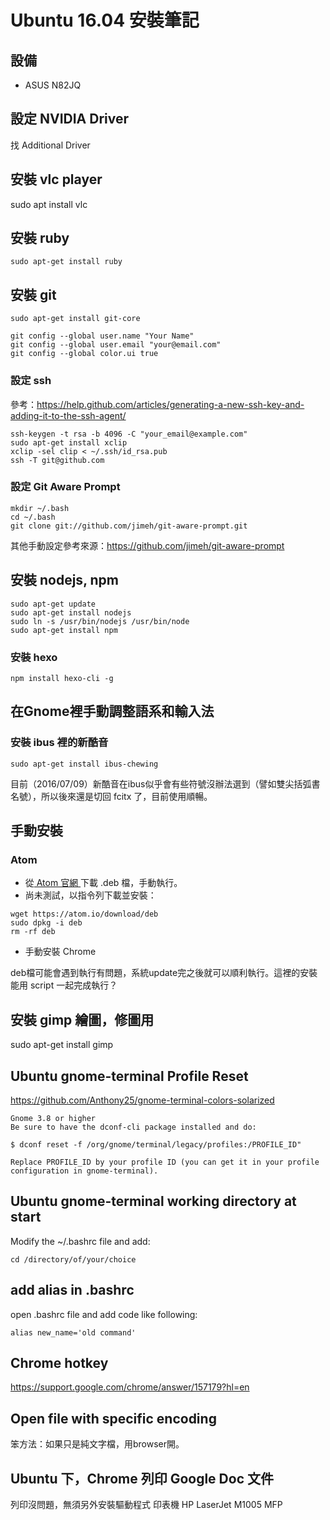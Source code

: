 # Ubuntu 16.04 安裝筆記

## 設備

- ASUS N82JQ


## 設定 NVIDIA Driver

找 Additional Driver

## 安裝 vlc player

sudo apt install vlc

## 安裝 ruby

```
sudo apt-get install ruby
```

## 安裝 git

```
sudo apt-get install git-core

git config --global user.name "Your Name"
git config --global user.email "your@email.com"
git config --global color.ui true
```

### 設定 ssh
參考：https://help.github.com/articles/generating-a-new-ssh-key-and-adding-it-to-the-ssh-agent/

```
ssh-keygen -t rsa -b 4096 -C "your_email@example.com"
sudo apt-get install xclip
xclip -sel clip < ~/.ssh/id_rsa.pub
ssh -T git@github.com
```

### 設定 Git Aware Prompt

```
mkdir ~/.bash
cd ~/.bash
git clone git://github.com/jimeh/git-aware-prompt.git
```

其他手動設定參考來源：https://github.com/jimeh/git-aware-prompt


## 安裝 nodejs, npm

```
sudo apt-get update  
sudo apt-get install nodejs  
sudo ln -s /usr/bin/nodejs /usr/bin/node  
sudo apt-get install npm  
```

### 安裝 hexo

```
npm install hexo-cli -g
```


## 在Gnome裡手動調整語系和輸入法

### 安裝 ibus 裡的新酷音

```
sudo apt-get install ibus-chewing
```

目前（2016/07/09）新酷音在ibus似乎會有些符號沒辦法選到（譬如雙尖括弧書名號），所以後來還是切回 fcitx 了，目前使用順暢。


## 手動安裝

### Atom

- 從[ Atom 官網 ](https://atom.io/)下載 .deb 檔，手動執行。
- 尚未測試，以指令列下載並安裝：

```
wget https://atom.io/download/deb
sudo dpkg -i deb
rm -rf deb
```

- 手動安裝 Chrome

deb檔可能會遇到執行有問題，系統update完之後就可以順利執行。這裡的安裝能用 script 一起完成執行？


## 安裝 gimp 繪圖，修圖用

sudo apt-get install gimp


## Ubuntu gnome-terminal Profile Reset

https://github.com/Anthony25/gnome-terminal-colors-solarized

```
Gnome 3.8 or higher
Be sure to have the dconf-cli package installed and do:

$ dconf reset -f /org/gnome/terminal/legacy/profiles:/PROFILE_ID"

Replace PROFILE_ID by your profile ID (you can get it in your profile configuration in gnome-terminal).
```

## Ubuntu gnome-terminal working directory at start

Modify the ~/.bashrc file and add:

```
cd /directory/of/your/choice
```

## add alias in .bashrc

open .bashrc file and add code like following:

```
alias new_name='old command'
```

## Chrome hotkey

https://support.google.com/chrome/answer/157179?hl=en


## Open file with specific encoding

笨方法：如果只是純文字檔，用browser開。


## Ubuntu 下，Chrome 列印 Google Doc 文件

列印沒問題，無須另外安裝驅動程式
印表機 HP LaserJet M1005 MFP

